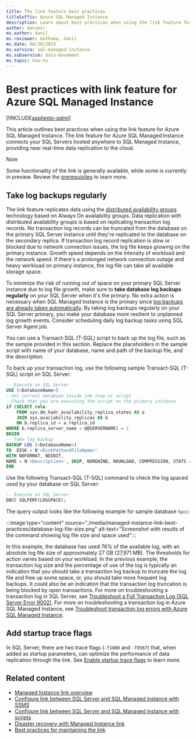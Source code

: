 ```yaml
---
title: The link feature best practices
titleSuffix: Azure SQL Managed Instance
description: Learn about best practices when using the link feature for Azure SQL Managed Instance.
author: danimir
ms.author: danil
ms.reviewer: mathoma, danil
ms.date: 08/30/2023
ms.service: sql-managed-instance
ms.subservice: data-movement
ms.topic: how-to
---
```

# Best practices with link feature for Azure SQL Managed Instance 
[!INCLUDE[appliesto-sqlmi](../includes/appliesto-sqlmi.md)]

This article outlines best practices when using the link feature for Azure SQL Managed Instance. The link feature for Azure SQL Managed Instance connects your SQL Servers hosted anywhere to SQL Managed Instance, providing near real-time data replication to the cloud. 

> [!NOTE]
> Some functionality of the link is generally available, while some is currently in preview. Review the [prerequisites](managed-instance-link-feature-overview.md#prerequisites) to learn more. 

## Take log backups regularly

The link feature replicates data using the [distributed availability groups](/sql/database-engine/availability-groups/windows/distributed-availability-groups) technology based on Always On availability groups. Data replication with distributed availability groups is based on replicating transaction log records. No transaction log records can be truncated from the database on the primary SQL Server instance until they're replicated to the database on the secondary replica. If transaction log record replication is slow or blocked due to network connection issues, the log file keeps growing on the primary instance. Growth speed depends on the intensity of workload and the network speed. If there's a prolonged network connection outage and heavy workload on primary instance, the log file can take all available storage space.

To minimize the risk of running out of space on your primary SQL Server instance due to log file growth, make sure to **take database log backups regularly** on your SQL Server when it's the primary. No extra action is necessary when SQL Managed Instance is the primary since [log backups are already taken automatically](automated-backups-overview.md). By taking log backups regularly on your SQL Server primary, you make your database more resilient to unplanned log growth events. Consider scheduling daily log backup tasks using SQL Server Agent job.

You can use a Transact-SQL (T-SQL) script to back up the log file, such as the sample provided in this section. Replace the placeholders in the sample script with name of your database, name and path of the backup file, and the description.

To back up your transaction log, use the following sample Transact-SQL (T-SQL) script on SQL Server: 

```sql
-- Execute on SQL Server
USE [<DatabaseName>]
--Set current database inside job step or script
--Check that you are executing the script on the primary instance
if (SELECT role
    FROM sys.dm_hadr_availability_replica_states AS a
    JOIN sys.availability_replicas AS b
    ON b.replica_id = a.replica_id
WHERE b.replica_server_name = @@SERVERNAME) = 1
BEGIN
-- Take log backup
BACKUP LOG [<DatabaseName>]
TO  DISK = N'<DiskPathandFileName>'
WITH NOFORMAT, NOINIT,
NAME = N'<Description>', SKIP, NOREWIND, NOUNLOAD, COMPRESSION, STATS = 1
END
```

Use the following Transact-SQL (T-SQL) command to check the log spaced used by your database on SQL Server: 

```sql
-- Execute on SQL Server
DBCC SQLPERF(LOGSPACE); 
```

The query output looks like the following example for sample database `tpcc`:

:::image type="content" source="./media/managed-instance-link-best-practices/database-log-file-size.png" alt-text="Screenshot with results of the command showing log file size and space used":::

In this example, the database has used 76% of the available log, with an absolute log file size of approximately 27 GB (27,971 MB). The thresholds for action varies based on your workload. In the previous example, the transaction log size and the percentage of use of the log is typically an indication that you should take a transaction log backup to truncate the log file and free up some space, or, you should take more frequent log backups. It could also be an indication that the transaction log truncation is being blocked by open transactions. For more on troubleshooting a transaction log in SQL Server, see [Troubleshoot a Full Transaction Log (SQL Server Error 9002)](/sql/relational-databases/logs/troubleshoot-a-full-transaction-log-sql-server-error-9002). For more on troubleshooting a transaction log in Azure SQL Managed Instance, see [Troubleshoot transaction log errors with Azure SQL Managed Instance](../managed-instance/troubleshoot-transaction-log-errors-issues.md?view=azuresql-mi&preserve-view=true).

## Add startup trace flags

In SQL Server, there are two trace flags (`-T1800` and `-T9567`) that, when added as startup parameters, can optimize the performance of data replication through the link. See [Enable startup trace flags](managed-instance-link-preparation.md#enable-startup-trace-flags) to learn more. 

## Related content

- [Managed Instance link overview](managed-instance-link-feature-overview.md)
- [Configure link between SQL Server and SQL Managed instance with SSMS](managed-instance-link-configure-how-to-ssms.md)
- [Configure link between SQL Server and SQL Managed instance with scripts](managed-instance-link-configure-how-to-scripts.md)
- [Disaster recovery with Managed Instance link](managed-instance-link-disaster-recovery.md)
- [Best practices for maintaining the link](managed-instance-link-best-practices.md)